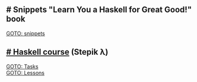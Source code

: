 ## # Snippets "Learn You a Haskell for Great Good!" book

[GOTO: snippets](./learn-you--a-haskell-for-great-good)  


## [# Haskell course](https://stepik.org/course/75/syllabus) (Stepik λ) 
[GOTO: Tasks](./stepik/tasks)  
[GOTO: Lessons](./stepik/lessons)
